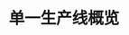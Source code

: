 ---
layout: article
title: 单一生产线概览
description: 
  - 模板展示了单一生产线多个常用指标，例如目标/实际对比和设备综合效率，让您能快速、清楚地获得订单当前状态概览以及设备综合效率的发展变化。
lang: cn
weight: 1000
isDraft: false
ref: Overview-Of-Single-Production-Line
category:
  - Production
  - Serial Production
  - Car
  - Warning
  - Error
image: Overview-Of-Single-Production-Line_CN.png
image_thumbnail: Overview-Of-Single-Production-Line_CN_thumbnail.png
download: Overview-Of-Single-Production-Line_CN.pbmx
overview_description:
overview_benefits:
overview_data_sources:
---